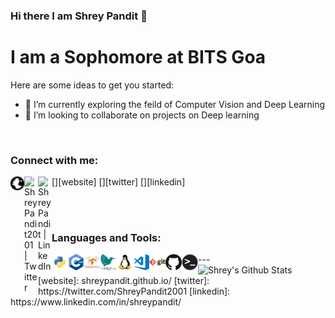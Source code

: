 ### Hi there I am Shrey Pandit 👋 <br>
# I am a Sophomore at BITS Goa
Here are some ideas to get you started:
<br>
- 🌱 I’m currently exploring the feild of Computer Vision and Deep Learning
- 👯 I’m looking to collaborate on projects on Deep learning
<br>

### Connect with me:

[<img align="left" alt="shreypandit.github.io/" width="22px" src="https://raw.githubusercontent.com/iconic/open-iconic/master/svg/globe.svg" />][website]
[<img align="left" alt="ShreyPandit2001 | Twitter" width="22px" src="https://cdn.jsdelivr.net/npm/simple-icons@v3/icons/twitter.svg" />][twitter]
[<img align="left" alt="ShreyPandit | LinkedIn" width="22px" src="https://cdn.jsdelivr.net/npm/simple-icons@v3/icons/linkedin.svg" />][linkedin]

<br />

<br />

### Languages and Tools:

<img align="left" alt="Python" width="26px" src="https://raw.githubusercontent.com/github/explore/80688e429a7d4ef2fca1e82350fe8e3517d3494d/topics/python/python.png" />
<img align="left" alt="C++" width="26px" src="https://raw.githubusercontent.com/github/explore/80688e429a7d4ef2fca1e82350fe8e3517d3494d/topics/cpp/cpp.png" />
<img align="left" alt="TF" width="26px" src="https://raw.githubusercontent.com/github/explore/80688e429a7d4ef2fca1e82350fe8e3517d3494d/topics/tensorflow/tensorflow.png" />
<img align="left" alt="Latex" width="26px" src="https://raw.githubusercontent.com/github/explore/80688e429a7d4ef2fca1e82350fe8e3517d3494d/topics/latex/latex.png" />
<img align="left" alt="Linux" width="26px" src="https://raw.githubusercontent.com/github/explore/80688e429a7d4ef2fca1e82350fe8e3517d3494d/topics/linux/linux.png" />
<img align="left" alt="Visual Studio Code" width="26px" src="https://raw.githubusercontent.com/github/explore/80688e429a7d4ef2fca1e82350fe8e3517d3494d/topics/visual-studio-code/visual-studio-code.png" />
<img align="left" alt="Git" width="26px" src="https://raw.githubusercontent.com/github/explore/80688e429a7d4ef2fca1e82350fe8e3517d3494d/topics/git/git.png" />
<img align="left" alt="GitHub" width="26px" src="https://raw.githubusercontent.com/github/explore/78df643247d429f6cc873026c0622819ad797942/topics/github/github.png" />
<img align="left" alt="HTML5" width="26px" src="https://raw.githubusercontent.com/github/explore/80688e429a7d4ef2fca1e82350fe8e3517d3494d/topics/terminal/terminal.png" />
---
<br>
<img align="left" alt="Shrey's Github Stats" src="https://github-readme-stats.vercel.app/api?username=ShreyPandit&show_icons=true&hide_border=true" />
<br>
[website]: shreypandit.github.io/
[twitter]: https://twitter.com/ShreyPandit2001
[linkedin]: https://www.linkedin.com/in/shreypandit/
